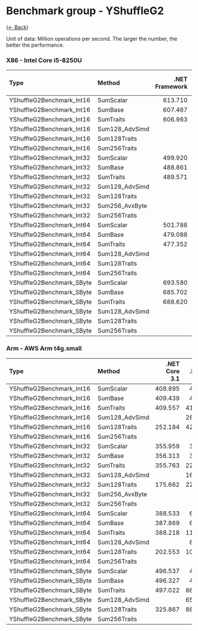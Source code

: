 ﻿# Benchmark group - YShuffleG2
([← Back](YShuffleG2.md))

Unit of data: Million operations per second. The larger the number, the better the performance.

### X86 - Intel Core i5-8250U
| Type                      | Method         | .NET Framework | .NET Core 2.1 | .NET Core 3.1 |  .NET 5.0 |  .NET 6.0 |  .NET 7.0 |
| :------------------------ | :------------- | -------------: | ------------: | ------------: | --------: | --------: | --------: |
| YShuffleG2Benchmark_Int16 | SumScalar      |        613.710 |       615.084 |       614.723 |   612.985 |   613.828 |   755.996 |
| YShuffleG2Benchmark_Int16 | SumBase        |        607.467 |       614.942 |       615.277 |   604.367 |   462.899 |   754.857 |
| YShuffleG2Benchmark_Int16 | SumTraits      |        606.983 |       614.098 |     12062.124 | 12349.700 | 20813.621 | 19174.068 |
| YShuffleG2Benchmark_Int16 | Sum128_AdvSimd |                |               |               |           |           |           |
| YShuffleG2Benchmark_Int16 | Sum128Traits   |                |               |               |           |           |           |
| YShuffleG2Benchmark_Int16 | Sum256Traits   |                |               |     11894.025 | 12327.884 | 19315.244 | 16185.459 |
| YShuffleG2Benchmark_Int32 | SumScalar      |        499.920 |       500.224 |       500.292 |   500.098 |   500.256 |   586.467 |
| YShuffleG2Benchmark_Int32 | SumBase        |        488.861 |       499.188 |       499.948 |   491.558 |   322.327 |   586.425 |
| YShuffleG2Benchmark_Int32 | SumTraits      |        489.571 |       499.740 |      6185.124 |  6016.417 |  9549.107 |  9726.706 |
| YShuffleG2Benchmark_Int32 | Sum128_AdvSimd |                |               |               |           |           |           |
| YShuffleG2Benchmark_Int32 | Sum128Traits   |                |               |               |           |           |           |
| YShuffleG2Benchmark_Int32 | Sum256_AvxByte |                |               |      6170.363 |  6021.792 |  8900.803 |  9965.984 |
| YShuffleG2Benchmark_Int32 | Sum256Traits   |                |               |      6179.582 |  6015.130 |  8595.103 |  9329.745 |
| YShuffleG2Benchmark_Int64 | SumScalar      |        501.788 |       498.944 |       499.621 |   521.783 |   521.100 |   525.338 |
| YShuffleG2Benchmark_Int64 | SumBase        |        479.088 |       498.234 |       501.221 |   502.814 |   237.920 |   525.721 |
| YShuffleG2Benchmark_Int64 | SumTraits      |        477.352 |       498.580 |      3065.379 |  3070.744 |  5200.986 |  5066.715 |
| YShuffleG2Benchmark_Int64 | Sum128_AdvSimd |                |               |               |           |           |           |
| YShuffleG2Benchmark_Int64 | Sum128Traits   |                |               |               |           |           |           |
| YShuffleG2Benchmark_Int64 | Sum256Traits   |                |               |      3059.214 |  3070.792 |  5283.821 |  4939.400 |
| YShuffleG2Benchmark_SByte | SumScalar      |        693.580 |       692.910 |       692.633 |   692.053 |   691.449 |   874.159 |
| YShuffleG2Benchmark_SByte | SumBase        |        685.702 |       691.988 |       693.610 |   686.527 |   584.845 |   837.868 |
| YShuffleG2Benchmark_SByte | SumTraits      |        688.620 |       693.421 |     26356.467 | 26269.727 | 44842.162 | 45567.330 |
| YShuffleG2Benchmark_SByte | Sum128_AdvSimd |                |               |               |           |           |           |
| YShuffleG2Benchmark_SByte | Sum128Traits   |                |               |               |           |           |           |
| YShuffleG2Benchmark_SByte | Sum256Traits   |                |               |     26368.652 | 26309.214 | 40455.310 | 40250.872 |

### Arm - AWS Arm t4g.small
| Type                      | Method         | .NET Core 3.1 | .NET 5.0 |  .NET 6.0 |  .NET 7.0 |
| :------------------------ | :------------- | ------------: | -------: | --------: | --------: |
| YShuffleG2Benchmark_Int16 | SumScalar      |       408.895 |  415.613 |   414.633 |   568.581 |
| YShuffleG2Benchmark_Int16 | SumBase        |       409.439 |  415.284 |   414.253 |   562.382 |
| YShuffleG2Benchmark_Int16 | SumTraits      |       409.557 | 4194.783 |  5612.197 |  6632.605 |
| YShuffleG2Benchmark_Int16 | Sum128_AdvSimd |               | 2871.650 |  3927.137 |  4459.913 |
| YShuffleG2Benchmark_Int16 | Sum128Traits   |       252.184 | 4205.545 |  5598.492 |  6636.736 |
| YShuffleG2Benchmark_Int16 | Sum256Traits   |               |          |           |           |
| YShuffleG2Benchmark_Int32 | SumScalar      |       355.959 |  384.434 |   379.980 |   375.079 |
| YShuffleG2Benchmark_Int32 | SumBase        |       356.313 |  382.514 |   379.398 |   377.318 |
| YShuffleG2Benchmark_Int32 | SumTraits      |       355.763 | 2214.393 |  2801.964 |  3283.621 |
| YShuffleG2Benchmark_Int32 | Sum128_AdvSimd |               | 1637.676 |  1956.504 |  2186.169 |
| YShuffleG2Benchmark_Int32 | Sum128Traits   |       175.662 | 2205.138 |  2464.340 |  3291.444 |
| YShuffleG2Benchmark_Int32 | Sum256_AvxByte |               |          |           |           |
| YShuffleG2Benchmark_Int32 | Sum256Traits   |               |          |           |           |
| YShuffleG2Benchmark_Int64 | SumScalar      |       388.533 |  640.650 |   644.291 |   732.174 |
| YShuffleG2Benchmark_Int64 | SumBase        |       387.869 |  643.549 |   640.622 |   732.591 |
| YShuffleG2Benchmark_Int64 | SumTraits      |       388.218 | 1106.090 |  1401.358 |  1654.739 |
| YShuffleG2Benchmark_Int64 | Sum128_AdvSimd |               |  847.159 |   980.359 |  1088.890 |
| YShuffleG2Benchmark_Int64 | Sum128Traits   |       202.553 | 1071.456 |  1398.616 |  1654.073 |
| YShuffleG2Benchmark_Int64 | Sum256Traits   |               |          |           |           |
| YShuffleG2Benchmark_SByte | SumScalar      |       496.537 |  499.542 |   499.601 |   701.595 |
| YShuffleG2Benchmark_SByte | SumBase        |       496.327 |  499.025 |   498.824 |   701.419 |
| YShuffleG2Benchmark_SByte | SumTraits      |       497.022 | 8610.713 | 11180.317 | 13237.627 |
| YShuffleG2Benchmark_SByte | Sum128_AdvSimd |               | 6584.690 |  7250.345 |  8874.120 |
| YShuffleG2Benchmark_SByte | Sum128Traits   |       325.867 | 8827.489 |  9904.450 | 13248.838 |
| YShuffleG2Benchmark_SByte | Sum256Traits   |               |          |           |           |

